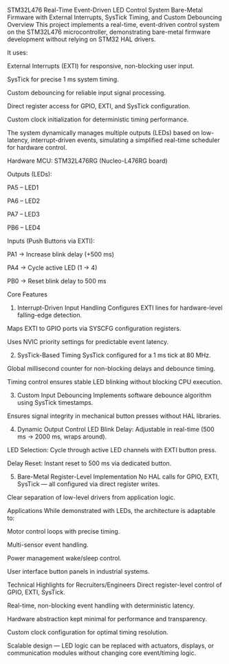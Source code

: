 STM32L476 Real-Time Event-Driven LED Control System
Bare-Metal Firmware with External Interrupts, SysTick Timing, and Custom Debouncing
Overview
This project implements a real-time, event-driven control system on the STM32L476 microcontroller, demonstrating bare-metal firmware development without relying on STM32 HAL drivers.

It uses:

External Interrupts (EXTI) for responsive, non-blocking user input.

SysTick for precise 1 ms system timing.

Custom debouncing for reliable input signal processing.

Direct register access for GPIO, EXTI, and SysTick configuration.

Custom clock initialization for deterministic timing performance.

The system dynamically manages multiple outputs (LEDs) based on low-latency, interrupt-driven events, simulating a simplified real-time scheduler for hardware control.

Hardware
MCU: STM32L476RG (Nucleo-L476RG board)

Outputs (LEDs):

PA5 – LED1

PA6 – LED2

PA7 – LED3

PB6 – LED4

Inputs (Push Buttons via EXTI):

PA1 → Increase blink delay (+500 ms)

PA4 → Cycle active LED (1 → 4)

PB0 → Reset blink delay to 500 ms

Core Features
1. Interrupt-Driven Input Handling
Configures EXTI lines for hardware-level falling-edge detection.

Maps EXTI to GPIO ports via SYSCFG configuration registers.

Uses NVIC priority settings for predictable event latency.

2. SysTick-Based Timing
SysTick configured for a 1 ms tick at 80 MHz.

Global millisecond counter for non-blocking delays and debounce timing.

Timing control ensures stable LED blinking without blocking CPU execution.

3. Custom Input Debouncing
Implements software debounce algorithm using SysTick timestamps.

Ensures signal integrity in mechanical button presses without HAL libraries.

4. Dynamic Output Control
LED Blink Delay: Adjustable in real-time (500 ms → 2000 ms, wraps around).

LED Selection: Cycle through active LED channels with EXTI button press.

Delay Reset: Instant reset to 500 ms via dedicated button.

5. Bare-Metal Register-Level Implementation
No HAL calls for GPIO, EXTI, SysTick — all configured via direct register writes.

Clear separation of low-level drivers from application logic.

Applications
While demonstrated with LEDs, the architecture is adaptable to:

Motor control loops with precise timing.

Multi-sensor event handling.

Power management wake/sleep control.

User interface button panels in industrial systems.

Technical Highlights for Recruiters/Engineers
Direct register-level control of GPIO, EXTI, SysTick.

Real-time, non-blocking event handling with deterministic latency.

Hardware abstraction kept minimal for performance and transparency.

Custom clock configuration for optimal timing resolution.

Scalable design — LED logic can be replaced with actuators, displays, or communication modules without changing core event/timing logic.
